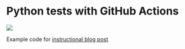 # Python tests with GitHub Actions

![](https://github.com/MattSegal/actions-python-tests/workflows/Project%20Tests/badge.svg)

Example code for [instructional blog post](https://mattsegal.dev/pytest-on-github-actions.html)
